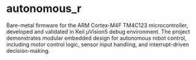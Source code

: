 # autonomous_r
Bare-metal firmware for the ARM Cortex-M4F TM4C123 microcontroller, developed and validated in Keil µVision5 debug environment. The project demonstrates modular embedded design for autonomous robot control, including motor control logic, sensor input handling, and interrupt-driven decision-making.
